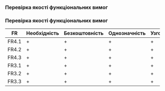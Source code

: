 ### Перевірка якості функціональних вимог
### Перевірка якості функціональних вимог
| FR   | Необхідність | Безкоштовність | Однозначність | Узгодженість | Завершеність | Атомарність | Здійсненність | Відстежуваність | Перевіряємість |
|------|--------------|---------------|--------------|--------------|--------------|-------------|--------------|-----------------|----------------|
| FR4.1| +        	| +         	| +        	| +        	| +        	| +       	| +        	| +           	| +          	|
| FR4.2| +        	| +         	| +        	| +  	        | +        	| +       	| +        	| +           	| +          	|
| FR4.3| +        	| +         	| +        	| +        	| +        	| +       	| +        	| +           	| +          	|
| FR3.1| +      	| +         	| +        	| +        	| +        	| +       	| +        	| +           	| +          	|
| FR3.2| +        	| +         	| +        	| +        	| +        	| +       	| +        	| +        	| +          	|
| FR3.3| +        	| +         	| +        	| +        	| +        	| +       	| +        	| +           	| +          	|
